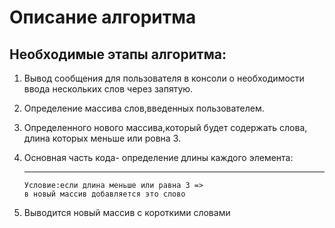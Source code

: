 Описание алгоритма
========================
Необходимые этапы алгоритма:
------------------------
1.  Вывод сообщения для пользователя в консоли о необходимости ввода нескольких слов через запятую.
2.  Определение массива слов,введенных пользователем.
3.  Определенного нового массива,который будет содержать слова, длина которых меньше или ровна 3.
4.  Основная часть кода- определение длины каждого элемента:
    ********
        
        Условие:если длина меньше или равна 3 =>
        в новый массив добавляется это слово
5. Выводится новый массив с короткими словами
 
